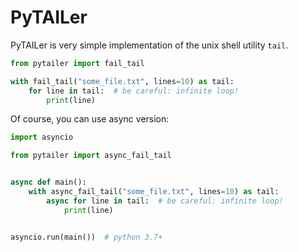 # PyTAILer

PyTAILer is very simple implementation of the unix shell utility `tail`.

```python
from pytailer import fail_tail

with fail_tail("some_file.txt", lines=10) as tail:
    for line in tail:  # be careful: infinite loop!
        print(line)
```

Of course, you can use async version:

```python
import asyncio

from pytailer import async_fail_tail


async def main():
    with async_fail_tail("some_file.txt", lines=10) as tail:
        async for line in tail:  # be careful: infinite loop!
            print(line)


asyncio.run(main())  # python 3.7+ 
```

